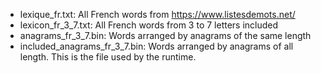 * lexique_fr.txt: All French words from https://www.listesdemots.net/
* lexicon_fr_3_7.txt: All French words from 3 to 7 letters included
* anagrams_fr_3_7.bin: Words arranged by anagrams of the same length
* included_anagrams_fr_3_7.bin: Words arranged by anagrams of all length. This is the file used by the runtime.
